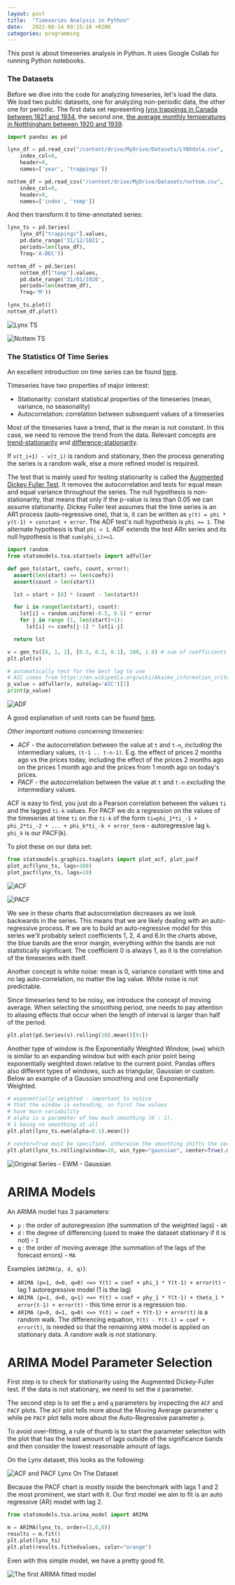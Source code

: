 ```yaml
---
layout: post
title:  "Timeseries Analysis in Python"
date:   2021-08-14 09:15:16 +0200
categories: programming
---
```


This post is about timeseries analysis in Python. It uses Google Collab for running Python notebooks.

### The Datasets

Before we dive into the code for analyzing timeseries, let's load the data. We load two  public datasets, one for analyzing non-periodic data, the other one for periodic. The first data set representing [lynx trappings in Canada between 1821 and 1934](https://rdrr.io/cran/fma/man/lynx.html), the second one, [the average monthly temperatures in Notthingham between 1920 and 1939](https://www.rdocumentation.org/packages/datasets/versions/3.6.2/topics/nottem).

```python
import pandas as pd

lynx_df = pd.read_csv("/content/drive/MyDrive/Datasets/LYNXdata.csv", 
    index_col=0, 
    header=0, 
    names=['year', 'trappings'])

nottem_df = pd.read_csv("/content/drive/MyDrive/Datasets/nottem.csv", 
    index_col=0, 
    header=0, 
    names=['index', 'temp'])
```

And then transform it to time-annotated series:

```python
lynx_ts = pd.Series(
    lynx_df["trappings"].values, 
    pd.date_range('31/12/1821', 
    periods=len(lynx_df), 
    freq='A-DEC'))

nottem_df = pd.Series(
    nottem_df["temp"].values, 
    pd.date_range('31/01/1920', 
    periods=len(nottem_df), 
    freq='M'))

lynx_ts.plot()
nottem_df.plot()
```

![Lynx TS]({{site.url}}/assets/tsa_lynx.jpg)

![Nottem TS]({{site.url}}/assets/tsa_nottem.jpg)

### The Statistics Of Time Series

An excellent introduction on time series can be found [here](https://www.youtube.com/playlist?list=PLvcbYUQ5t0UHOLnBzl46_Q6QKtFgfMGc3).

Timeseries have two properties of major interest:

- Stationarity: constant statistical properties of the timeseries (mean, variance, no seasonality)
- Autocorrelation: correlation between subsequent values of a timeseries

Most of the timeseries have a trend, that is the mean is not constant. In this case, we need to remove the trend from the data. Relevant concepts are [trend-stationarity](https://en.wikipedia.org/wiki/Trend-stationary_process) and [difference-stationarity](https://en.wikipedia.org/wiki/Unit_root).

If `v(t_i+1) - v(t_i)` is random and stationary, then the process generating the series is a random walk, else a more refined model is required. 

The test that is mainly used for testing stationarity is called the [Augmented Dickey Fuller Test](https://en.wikipedia.org/wiki/Augmented_Dickey%E2%80%93Fuller_test). It removes the autocorrelation and tests for equal mean and equal variance throughout the series. The null hypothesis is non-stationarity, that means that only if the p-value is less than 0.05 we can assume stationarity. Dickey Fuller test assumes that the time series is an AR1 process (auto-regressive one), that is, it can be written as `y(t) = phi * y(t-1) + constant + error`. The ADF test's null hypothesis is `phi >= 1`. The alternate hypothesis is that `phi < 1`. ADF extends the test ARn series and its null hypothesis is that `sum(phi_i)>=1`.

```python
import random
from statsmodels.tsa.stattools import adfuller

def gen_ts(start, coefs, count, error):
  assert(len(start) == len(coefs))
  assert(count > len(start))

  lst = start + [0] * (count - len(start))

  for i in range(len(start), count):
    lst[i] = random.uniform(-0.5, 0.5) * error
    for j in range (1, len(start)+1):
      lst[i] += coefs[j-1] * lst[i-j]

  return lst

v = gen_ts([0, 1, 2], [0.5, 0.2, 0.1], 100, 1.0) # sum of coefficients < 1
plt.plot(v)

# automatically test for the best lag to use
# AIC comes from https://en.wikipedia.org/wiki/Akaike_information_criterion
p_value = adfuller(v, autolag='AIC')[1]
print(p_value)
```

![ADF]({{site.url}}/assets/tsa_adf.jpg)

A good explanation of unit roots can be found [here](https://www.youtube.com/watch?v=ugOvehrTRRw).

*Other important notions concerning timeseries:*

- *ACF* - the autocorrelation between the value at `t` and `t-n`, *including* the intermediary values, `(t-1 .. t-n-1)`. E.g. the effect of prices 2 months ago vs the prices today, including the effect of the prices 2 months ago on the prices 1 month ago and the prices from 1 month ago on today's prices.
- *PACF* - the autocorrelation between the value at `t` and `t-n` *excluding* the intermediary values. 

ACF is easy to find, you just do a Pearson correlation between the values `ti` and the lagged `ti-k` values. For PACF we do a regression on the values of the timeseries at time `ti` on the `ti-k` of the form `ti=phi_1*ti_-1 + phi_2*ti_-2 + ... + phi_k*ti_-k + error_term` - autoregressive lag `k`. `phi_k` is our PACF(k).

To plot these on our data set:

```python
from statsmodels.graphics.tsaplots import plot_acf, plot_pacf
plot_acf(lynx_ts, lags=100)
plot_pacf(lynx_ts, lags=10)
```

![ACF]({{site.url}}/assets/tsa_acf.jpg)

![PACF]({{site.url}}/assets/tsa_pacf.jpg)

We see in these charts that autocorrelation decreases as we look backwards in the series. This means that we are likely dealing with an auto-regressive process. If we are to build an auto-regressive model for this series we'll probably select coefficients 1, 2, 4 and 6.In the charts above, the blue bands are the error margin, everything within the bands are not statistically significant. The coefficient 0 is always 1, as it is the correlation of the timeseries with itself. 

Another concept is white noise: mean is 0, variance constant with time and no lag auto-correlation, no matter the lag value. White noise is not predictable. 

Since timeseries tend to be noisy, we introduce the concept of moving average. When selecting the smoothing period, one needs to pay attention to aliasing effects that occur when the length of interval is larger than half of the period. 

```python
plt.plot(pd.Series(v).rolling(10).mean()[9:])
```

Another type of window is the Exponentially Weighted Window, (`ewm`) which is similar to an expanding window but with each prior point being exponentially weighted down relative to the current point. Pandas offers also different types of windows, such as triangular, Gaussian or custom. Below an example of a Gaussian smoothing and one Exponentially Weighted.

```python
# exponentially weighted - important to notice 
# that the window is extending, so first few values 
# have more variability
# alpha is a parameter of how much smoothing (0 : 1),
# 1 being no smoothing at all
plt.plot(lynx_ts.ewm(alpha=0.1).mean())
```

```python
# center=True must be specified, otherwise the smoothing shifts the series right
plt.plot(lynx_ts.rolling(window=10, win_type="gaussian", center=True).mean(std=1))
```
![Original Series - EWM - Gaussian]({{site.url}}/assets/tsa_smoothing.jpg)

# ARIMA Models

An ARIMA model has 3 parameters:

- `p` : the order of autoregression (the summation of the weighted lags) - `AR`
- `d` : the degree of differencing (used to make the dataset stationary if it is not) - `I`
- `q` : the order of moving average (the summation of the lags of the forecast errors) - `MA`

Examples (`ARIMA(p, d, q)`):

 - `ARIMA (p=1, d=0, q=0) <=> Y(t) = coef + phi_1 * Y(t-1) + error(t)` - lag 1 autoregressive model (1 is the lag)
 - `ARIMA (p=1, d=0, q=1) <=> Y(t) = coef + phy_1 * Y(t-1) + theta_1 * error(t-1) + error(t)` - this time error is a regression too.
 - `ARIMA (p=0, d=1, q=0) <=> Y(t) = coef + Y(t-1) + error(t)` is a random walk. The differencing equation, `Y(t) - Y(t-1) = coef + error(t)`, is needed so that the remaining `ARMA` model is applied on stationary data. A random walk is not stationary.

 # ARIMA Model Parameter Selection

 First step is to check for stationarity using the Augmented Dickey-Fuller test. If the data is not stationary, we need to set the `d` parameter.

 The second step is to set the `p` and `q` parameters by inspecting the `ACF` and `PACF` plots. The `ACF` plot tells more about the Moving Average parameter `q` while pe `PACF` plot tells more about the Auto-Regressive parameter `p`.

To avoid over-fitting, a rule of thumb is to start the parameter selection with the plot that has the least amount of lags outside of the significance bands and then consider the lowest reasonable amount of lags.

On the Lynx dataset, this looks as the following:

![ACF and PACF Lynx On The Dataset]({{site.url}}/assets/tsa_lynx_pacf.JPG)

Because the PACF chart is mostly inside the benchmark with lags 1 and 2 the most prominent, we start with it. Our first model we aim to fit is an auto regressive (AR) model with lag 2. 

```python
from statsmodels.tsa.arima_model import ARIMA

m = ARIMA(lynx_ts, order=(2,0,0))
results = m.fit()
plt.plot(lynx_ts)
plt.plot(results.fittedvalues, color="orange")
```

Even with this simple model, we have a pretty good fit.

![The first ARIMA fitted model]({{site.url}}/assets/tsa_arima_lynx.png)


